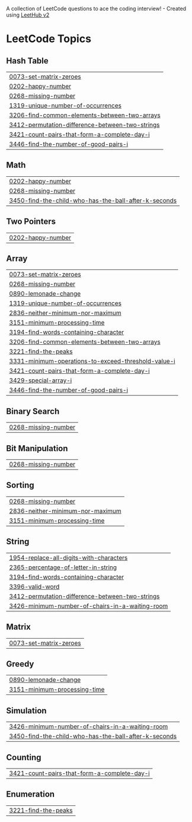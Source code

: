 A collection of LeetCode questions to ace the coding interview! - Created using [LeetHub v2](https://github.com/arunbhardwaj/LeetHub-2.0)
<!---LeetCode Topics Start-->
# LeetCode Topics
## Hash Table
|  |
| ------- |
| [0073-set-matrix-zeroes](https://github.com/Alagukoushik/LeetCode/tree/master/0073-set-matrix-zeroes) |
| [0202-happy-number](https://github.com/Alagukoushik/LeetCode/tree/master/0202-happy-number) |
| [0268-missing-number](https://github.com/Alagukoushik/LeetCode/tree/master/0268-missing-number) |
| [1319-unique-number-of-occurrences](https://github.com/Alagukoushik/LeetCode/tree/master/1319-unique-number-of-occurrences) |
| [3206-find-common-elements-between-two-arrays](https://github.com/Alagukoushik/LeetCode/tree/master/3206-find-common-elements-between-two-arrays) |
| [3412-permutation-difference-between-two-strings](https://github.com/Alagukoushik/LeetCode/tree/master/3412-permutation-difference-between-two-strings) |
| [3421-count-pairs-that-form-a-complete-day-i](https://github.com/Alagukoushik/LeetCode/tree/master/3421-count-pairs-that-form-a-complete-day-i) |
| [3446-find-the-number-of-good-pairs-i](https://github.com/Alagukoushik/LeetCode/tree/master/3446-find-the-number-of-good-pairs-i) |
## Math
|  |
| ------- |
| [0202-happy-number](https://github.com/Alagukoushik/LeetCode/tree/master/0202-happy-number) |
| [0268-missing-number](https://github.com/Alagukoushik/LeetCode/tree/master/0268-missing-number) |
| [3450-find-the-child-who-has-the-ball-after-k-seconds](https://github.com/Alagukoushik/LeetCode/tree/master/3450-find-the-child-who-has-the-ball-after-k-seconds) |
## Two Pointers
|  |
| ------- |
| [0202-happy-number](https://github.com/Alagukoushik/LeetCode/tree/master/0202-happy-number) |
## Array
|  |
| ------- |
| [0073-set-matrix-zeroes](https://github.com/Alagukoushik/LeetCode/tree/master/0073-set-matrix-zeroes) |
| [0268-missing-number](https://github.com/Alagukoushik/LeetCode/tree/master/0268-missing-number) |
| [0890-lemonade-change](https://github.com/Alagukoushik/LeetCode/tree/master/0890-lemonade-change) |
| [1319-unique-number-of-occurrences](https://github.com/Alagukoushik/LeetCode/tree/master/1319-unique-number-of-occurrences) |
| [2836-neither-minimum-nor-maximum](https://github.com/Alagukoushik/LeetCode/tree/master/2836-neither-minimum-nor-maximum) |
| [3151-minimum-processing-time](https://github.com/Alagukoushik/LeetCode/tree/master/3151-minimum-processing-time) |
| [3194-find-words-containing-character](https://github.com/Alagukoushik/LeetCode/tree/master/3194-find-words-containing-character) |
| [3206-find-common-elements-between-two-arrays](https://github.com/Alagukoushik/LeetCode/tree/master/3206-find-common-elements-between-two-arrays) |
| [3221-find-the-peaks](https://github.com/Alagukoushik/LeetCode/tree/master/3221-find-the-peaks) |
| [3331-minimum-operations-to-exceed-threshold-value-i](https://github.com/Alagukoushik/LeetCode/tree/master/3331-minimum-operations-to-exceed-threshold-value-i) |
| [3421-count-pairs-that-form-a-complete-day-i](https://github.com/Alagukoushik/LeetCode/tree/master/3421-count-pairs-that-form-a-complete-day-i) |
| [3429-special-array-i](https://github.com/Alagukoushik/LeetCode/tree/master/3429-special-array-i) |
| [3446-find-the-number-of-good-pairs-i](https://github.com/Alagukoushik/LeetCode/tree/master/3446-find-the-number-of-good-pairs-i) |
## Binary Search
|  |
| ------- |
| [0268-missing-number](https://github.com/Alagukoushik/LeetCode/tree/master/0268-missing-number) |
## Bit Manipulation
|  |
| ------- |
| [0268-missing-number](https://github.com/Alagukoushik/LeetCode/tree/master/0268-missing-number) |
## Sorting
|  |
| ------- |
| [0268-missing-number](https://github.com/Alagukoushik/LeetCode/tree/master/0268-missing-number) |
| [2836-neither-minimum-nor-maximum](https://github.com/Alagukoushik/LeetCode/tree/master/2836-neither-minimum-nor-maximum) |
| [3151-minimum-processing-time](https://github.com/Alagukoushik/LeetCode/tree/master/3151-minimum-processing-time) |
## String
|  |
| ------- |
| [1954-replace-all-digits-with-characters](https://github.com/Alagukoushik/LeetCode/tree/master/1954-replace-all-digits-with-characters) |
| [2365-percentage-of-letter-in-string](https://github.com/Alagukoushik/LeetCode/tree/master/2365-percentage-of-letter-in-string) |
| [3194-find-words-containing-character](https://github.com/Alagukoushik/LeetCode/tree/master/3194-find-words-containing-character) |
| [3396-valid-word](https://github.com/Alagukoushik/LeetCode/tree/master/3396-valid-word) |
| [3412-permutation-difference-between-two-strings](https://github.com/Alagukoushik/LeetCode/tree/master/3412-permutation-difference-between-two-strings) |
| [3426-minimum-number-of-chairs-in-a-waiting-room](https://github.com/Alagukoushik/LeetCode/tree/master/3426-minimum-number-of-chairs-in-a-waiting-room) |
## Matrix
|  |
| ------- |
| [0073-set-matrix-zeroes](https://github.com/Alagukoushik/LeetCode/tree/master/0073-set-matrix-zeroes) |
## Greedy
|  |
| ------- |
| [0890-lemonade-change](https://github.com/Alagukoushik/LeetCode/tree/master/0890-lemonade-change) |
| [3151-minimum-processing-time](https://github.com/Alagukoushik/LeetCode/tree/master/3151-minimum-processing-time) |
## Simulation
|  |
| ------- |
| [3426-minimum-number-of-chairs-in-a-waiting-room](https://github.com/Alagukoushik/LeetCode/tree/master/3426-minimum-number-of-chairs-in-a-waiting-room) |
| [3450-find-the-child-who-has-the-ball-after-k-seconds](https://github.com/Alagukoushik/LeetCode/tree/master/3450-find-the-child-who-has-the-ball-after-k-seconds) |
## Counting
|  |
| ------- |
| [3421-count-pairs-that-form-a-complete-day-i](https://github.com/Alagukoushik/LeetCode/tree/master/3421-count-pairs-that-form-a-complete-day-i) |
## Enumeration
|  |
| ------- |
| [3221-find-the-peaks](https://github.com/Alagukoushik/LeetCode/tree/master/3221-find-the-peaks) |
<!---LeetCode Topics End-->